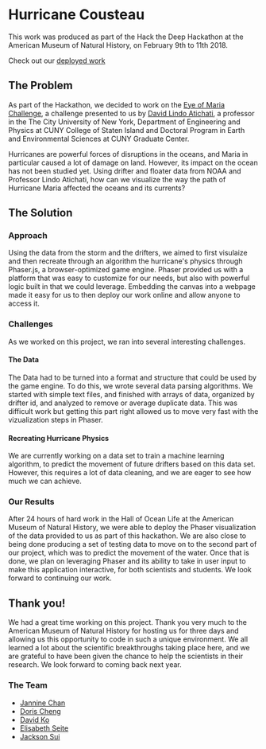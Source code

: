 # Hurricane Cousteau

This work was produced as part of the Hack the Deep Hackathon at the American Museum of Natural History, on February 9th to 11th 2018.

Check out our [deployed work](https://hurricane-cousteau.herokuapp.com)

## The Problem

As part of the Hackathon, we decided to work on the [Eye of Maria Challenge](https://github.com/amnh/HackTheDeep/wiki/The-Eye-of-Maria), a challenge presented to us by [David Lindo Atichati](http://www.lindolab.com/), a professor in the The City University of New York, Department of Engineering and Physics at CUNY College of Staten Island and Doctoral Program in Earth and Environmental Sciences at CUNY Graduate Center.

Hurricanes are powerful forces of disruptions in the oceans, and Maria in particular caused a lot of damage on land. However, its impact on the ocean has not been studied yet.
Using drifter and floater data from NOAA and Professor Lindo Atichati, how can we visualize the way the path of Hurricane Maria affected the oceans and its currents?

## The Solution

### Approach

Using the data from the storm and the drifters, we aimed to first visulaize and then recreate through an algorithm the hurricane's physics through Phaser.js, a browser-optimized game engine. Phaser provided us with a platform that was easy to customize for our needs, but also with powerful logic built in that we could leverage. Embedding the canvas into a webpage made it easy for us to then deploy our work online and allow anyone to access it.

### Challenges

As we worked on this project, we ran into several interesting challenges.

#### The Data
The Data had to be turned into a format and structure that could be used by the game engine. To do this, we wrote several data parsing algorithms. We started with simple text files, and finished with arrays of data, organized by drifter id, and analyzed to remove or average duplicate data. This was difficult work but getting this part right allowed us to move very fast with the vizualization steps in Phaser.

#### Recreating Hurricane Physics

We are currently working on a data set to train a machine learning algorithm, to predict the movement of future drifters based on this data set. However, this requires a lot of data cleaning, and we are eager to see how much we can achieve. 

### Our Results

After 24 hours of hard work in the Hall of Ocean Life at the American Museum of Natural History, we were able to deploy the Phaser visualization of the data provided to us as part of this hackathon. We are also close to being done producing a set of testing data to move on to the second part of our project, which was to predict the movement of the water. Once that is done, we plan on leveraging Phaser and its ability to take in user input to make this application interactive, for both scientists and students. We look forward to continuing our work.

## Thank you!

We had a great time working on this project. Thank you very much to the American Museum of Natural History for hosting us for three days and allowing us this opportunity to code in such a unique environment. We all learned a lot about the scientific breakthroughs taking place here, and we are grateful to have been given the chance to help the scientists in their research. We look forward to coming back next year.

### The Team

* [Jannine Chan](https://github.com/jn9cn)
* [Doris Cheng](https://github.com/dorcheng)
* [David Ko](https://github.com/daveyko)
* [Elisabeth Seite](https://github.com/eseite47)
* [Jackson Sui](https://github.com/Kiro705)